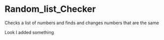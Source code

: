 # Random_list_Checker
Checks a list of numbers and finds and changes numbers that are the same


Look I added something
